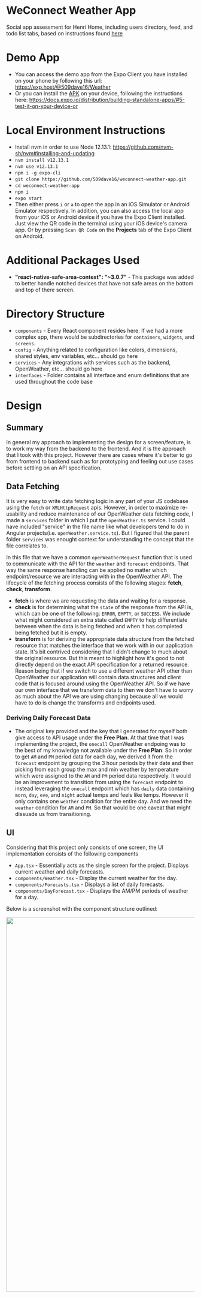 # WeConnect Weather App
Social app assessment for Henri Home, including users directory, feed, and todo list tabs, based on instructions found [here](https://github.com/henri-home/henri-mobile-interview-project)

# Demo App
- You can access the demo app from the Expo Client you have installed on your phone by following this url: https://exp.host/@509dave16/Weather
- Or you can install the [APK](https://drive.google.com/file/d/1hJilsxqOO7fUowKxjkvjP3Mdi0UtAuhH/view?usp=sharing) on your device, following the instructions here: https://docs.expo.io/distribution/building-standalone-apps/#5-test-it-on-your-device-or

# Local Environment Instructions
- Install nvm in order to use Node 12.13.1: https://github.com/nvm-sh/nvm#installing-and-updating
- `nvm install v12.13.1`
- `nvm use v12.13.1`
- `npm i -g expo-cli`
- `git clone https://github.com/509dave16/weconnect-weather-app.git`
- `cd weconnect-weather-app`
- `npm i`
- `expo start`
- Then either press `i` or `a` to open the app in an iOS Simulator or Android Emulator respectively. In addition, you can also access the local app from your iOS or Android device if you have the Expo Client installed. Just view the QR code in the terminal using your iOS device's camera app. Or by pressing `Scan QR Code` on the **Projects** tab of the Expo Client on Android.

# Additional Packages Used
- **"react-native-safe-area-context": "~3.0.7"** - This package was added to better handle notched devices that have not safe areas on the bottom and top of there screen.

# Directory Structure
- `components` - Every React component resides here. If we had a more complex app, there would be subdirectories for `containers`, `widgets`, and `screens`.
- `config` - Anything related to configuration like colors, dimensions, shared styles, env variables, etc... should go here
- `services` - Any integrations with services such as the backend, OpenWeather, etc... should go here
- `interfaces` - Folder contains all interface and enum definitions that are used throughout the code base

# Design
## Summary
In general my approach to implementing the design for a screen/feature, is to work my way from the backend to the frontend. And it is the approach that I took with this project. However there are cases where it's better to go from frontend to backend such as for prototyping and feeling out use cases before settling on an API specification.

## Data Fetching
It is very easy to write data fetching logic in any part of your JS codebase using the `fetch` or `XMLHttpRequest` apis. However, in order to maximize re-usability and reduce maintenance of our OpenWeather data fetching code, I made a `services` folder in which I put the `openWeather.ts` service. I could have included "service" in the file name like what developers tend to do in Angular projects(i.e. `openWeather.service.ts`). But I figured that the parent folder `services` was enought context for understanding the concept that the file correlates to.

In this file that we have a common `openWeatherRequest` function that is used to communicate with the API for the `weather` and `forecast` endpoints. That way the same response handling can be applied no matter which endpoint/resource we are interacting with in the OpenWeather API. The lifecycle of the fetching process consists of the following stages: **fetch**, **check**, **transform**. 
- **fetch** is where we are requesting the data and waiting for a response.
- **check** is for determining what the `state` of the response from the API is, which can be one of the following: `ERROR`, `EMPTY`, or `SUCCESS`. We include what might considered an extra state called `EMPTY` to help differentiate between when the data is being fetched and when it has completed being fetched but it is empty.
- **transform** is for deriving the appropriate data structure from the fetched resource that matches the interface that we work with in our application state. It's bit contrived considering that I didn't change to much about the original resource. But this meant to highlight how it's good to not directly depend on the exact API specification for a returned resource. Reason being that if we switch to use a different weather API other than OpenWeather our application will contain data structures and client code that is focused around using the OpenWeather API. So if we have our own interface that we transform data to then we don't have to worry as much about the API we are using changing because all we would have to do is change the transforms and endpoints used.

### Deriving Daily Forecast Data
- The original key provided and the key that I generated for myself both give access to API usage under the **Free Plan**. At that time that I was implementing the project, the `onecall` OpenWeather endpoing was to the best of my knowledge not available under the **Free Plan**. So in order to get `AM` and `PM` period data for each day, we derived it from the `forecast` endpoint by grouping the 3 hour periods by their date and then picking from each group the max and min weather by temperature which were assigned to the `AM` and `PM` period data respectively. It would be an improvement to transition from using the `forecast` endpoint to instead leveraging the `onecall` endpoint which has `daily` data containing `morn`, `day`, `eve`, and `night` actual temps and feels like temps. However it only contains one `weather` condition for the entire day. And we need the `weather` condition for `AM` and `PM`. So that would be one caveat that might dissuade us from transitioning.

## UI
Considering that this project only consists of one screen, the UI implementation consists of the following components
- `App.tsx` - Essentially acts as the single screen for the project. Displays current weather and daily forecasts.
- `components/Weather.tsx` - Display the current weather for the day.
- `components/Forecasts.tsx` - Displays a list of daily forecasts.
- `components/DayForecast.tsx` - Displays the AM/PM periods of weather for a day.

Below is a screenshot with the component structure outlined:

<img src="https://i.postimg.cc/9fkdz3Kz/Image-from-i-OS-31.png" width="562" height="1000" />


